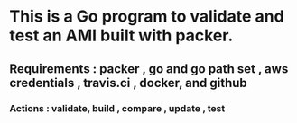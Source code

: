 # This is a Go program to validate and test an AMI built with packer. 
## Requirements : packer , go and go path set , aws credentials , travis.ci , docker, and github
### Actions : validate, build , compare , update  , test 

